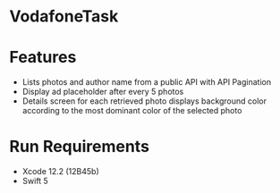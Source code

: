 # VodafoneTask
# Features

- Lists photos and author name  from a public API with API Pagination 
- Display ad placeholder after every 5 photos
- Details screen for each retrieved photo displays background color according to the most dominant color of
the selected photo


# Run Requirements

- Xcode 12.2 (12B45b)
- Swift 5

